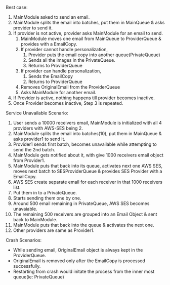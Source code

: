 Best case:

1. MainModule asked to send an email.
2. MainModule splits the email into batches, put them in MainQueue & asks provider to send it.
3. If provider is not active, provider asks MainModule for an email to send.
	1. MainModule moves one email from MainQueue to ProviderQueue & provides with a EmailCopy.
	2. If provider cannot handle personalization,
		1. Provider puts the email copy into another queue(PrivateQueue)
		2. Sends all the images in the PrivateQueue.
		3. Returns to ProviderQueue
	3. If provider can handle personalization,
		1. Sends the EmailCopy
		2. Returns to ProviderQueue
	4. Removes OriginalEmail from the ProviderQueue
	5. Asks MainModule for another email.
4. If Provider is active, nothing happens till provider becomes inactive.
5. Once Provider becomes inactive, Step 3 is repeated.


Service Unavailable Scenario: 

1. User sends a 10000 receivers email, MainModule is initialized with all 4 providers with AWS-SES being 2.
2. MainModule splits the email into batches(10), put them in MainQueue & asks provider1 to send it.
3. Provider1 sends first batch, becomes unavailable while attempting to send the 2nd batch.
4. MainModule gets notified about it, with give 1000 receivers email object from Provider1.
5. MainModule puts that back into its queue, activates next one AWS SES, moves next batch to SESProviderQueue & provides SES Provider with a EmailCopy.
6. AWS SES create separate email for each receiver in that 1000 receivers list.
7. Put them in to a PrivateQueue.
8. Starts sending them one by one.
9. Around 500 email remaining in PrivateQueue, AWS SES becomes unavaiable.
10. The remaining 500 receivers are grouped into an Email Object & sent back to MainModule.
11. MainModule puts that back into the queue & activates the next one.
12. Other providers are same as Provider1.

Crash Scenarios:

* While sending email, OriginalEmail object is always kept in the ProviderQueue.
* OriginalEmail is removed only after the EmailCopy is processed successfully.
* Restarting from crash would initate the process from the inner most queue(ie: PrivateQueue)